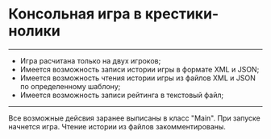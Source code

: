 # Консольная игра в крестики-нолики

---
- Игра расчитана только на двух игроков;                                                                               
- Имеется возможность записи истории игры в формате XML и JSON;                                                                        
- Имеется возможность чтения истории игры из файлов XML и JSON по определенному шаблону;                                                                        
- Имеется возможность записи рейтинга в текстовый файл;                                                                        

--- 
Все возможные дейсвия заранее выписаны в класс "Main". При запуске начнется игра. Чтение истории из файлов закомментированы.
